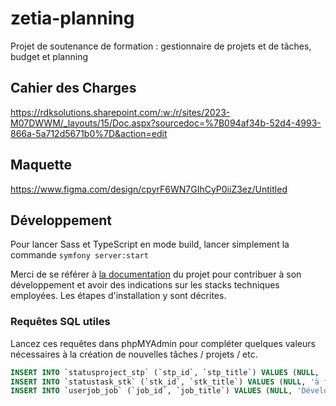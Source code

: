 # zetia-planning
Projet de soutenance de formation : gestionnaire de projets et de tâches, budget et planning

## Cahier des Charges

https://rdksolutions.sharepoint.com/:w:/r/sites/2023-M07DWWM/_layouts/15/Doc.aspx?sourcedoc=%7B094af34b-52d4-4993-866a-5a712d5671b0%7D&action=edit

## Maquette

https://www.figma.com/design/cpyrF6WN7GIhCyP0iiZ3ez/Untitled

## Développement

Pour lancer Sass et TypeScript en mode build, lancer simplement la commande
`symfony server:start`

Merci de se référer à [la documentation](./devdocs/index.md) du projet pour contribuer à son développement et avoir des indications sur les stacks techniques employées. Les étapes d'installation y sont décrites.

### Requêtes SQL utiles

Lancez ces requêtes dans phpMYAdmin pour compléter quelques valeurs nécessaires à la création de nouvelles tâches / projets / etc.

```SQL
INSERT INTO `statusproject_stp` (`stp_id`, `stp_title`) VALUES (NULL, 'en attente'), (NULL, 'en cours'), (NULL, 'livré');
INSERT INTO `statustask_stk` (`stk_id`, `stk_title`) VALUES (NULL, 'à faire'), (NULL, 'en cours'), (NULL, 'en pause'), (NULL, 'fait');
INSERT INTO `userjob_job` (`job_id`, `job_title`) VALUES (NULL, 'Développeuse fullstack');
```

